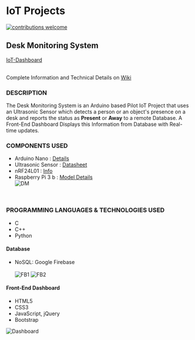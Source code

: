 
# IoT Projects
[![contributions welcome](https://img.shields.io/badge/contributions-welcome-brightgreen.svg?style=flat)](#)

## Desk Monitoring System 
[IoT-Dashboard](https://ajayk800.github.io/IoTDashboard/) <br/><br/>

Complete Information and Technical Details on [Wiki](https://github.com/ajayk800/IoT/wiki)

### DESCRIPTION 
The Desk Monitoring System is an Arduino based Pilot IoT Project that uses an Ultrasonic Sensor which detects a person or an object's presence on a desk and reports the status as **Present** or **Away** to a remote Database. 
A Front-End Dashboard Displays this Information from Database with Real-time updates.

### COMPONENTS USED  
- Arduino Nano  : [Details](https://www.arduino.cc/en/Main/ArduinoBoardNano)	
- Ultrasonic Sensor	: [Datasheet](http://www.electroschematics.com/8902/hc-sr04-datasheet/)
- nRF24L01 : [Info](https://arduino-info.wikispaces.com/Nrf24L01-2.4GHz-HowTo)		
- Raspberry Pi 3 b : [Model Details](https://www.raspberrypi.org/products/raspberry-pi-3-model-b/)	
![DM](https://raw.github.com/ajayk800/IoT/master/screenshots/DM_Components.png)
<br/>


### PROGRAMMING LANGUAGES & TECHNOLOGIES USED
- C			
- C++		    
- Python		
#### Database
- NoSQL: Google Firebase <br/><br/>
![FB1](https://raw.github.com/ajayk800/IoT/master/screenshots/Firebase1.png)
![FB2](https://raw.github.com/ajayk800/IoT/master/screenshots/Firebase2.png)

#### Front-End Dashboard
- HTML5		
- CSS3		
- JavaScript, jQuery	
- Bootstrap

![Dashboard](https://raw.github.com/ajayk800/IoT/master/screenshots/IoT_Dashboard.png)
